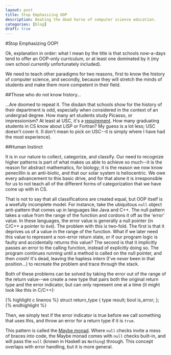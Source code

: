 ```yaml
---
layout: post
title: Stop Emphasizing OOP
description: Beating the dead horse of computer science education.
categories: [blog]
draft: true
---
```


#Stop Emphasizing OOP!

Ok, explanation in order: what I mean by the title is that schools now-a-days tend to offer an OOP-only curriculum, or at least one dominated by it (my own school *currently* unfortunately included).

We need to teach other paradigms for two reasons, first to know the history of computer science, and secondly, because they will stretch the minds of students and make them more competent in their field.

##Those who do not know history…

…Are doomed to repeat it. The disdain that schools show for the history of their department is odd, especially when considered in the context of an undergrad degree. How many art students study Picasso, or impressionism? At least at USC, it's a [requirement](http://www.usc.edu/dept/publications/cat2012/private/pdf/2012_2013/fine_arts_12.pdf). How many graduating students in CS know about LISP or Fortran? My guess is a lot less; USC doesn't cover it. (I don't mean to pick on USC--it is simply where I have had the most experience).

##Human Instinct

It is in our nature to collect, categorize, and classify. Our need to recognize higher patterns is part of what makes us able to achieve so much--it is the reason for abstract mathematics, for biology; it is the reason we now know penecillin is an anti-biotic, and that our solar system is heliocentric. We owe every advancement to this basic drive, and for that alone it is irresponsible for us to not teach all of the different forms of categorization that we have come up with in CS.

That is not to say that all classifications are created equal, but OOP itself is a woefully incomplete model. For instance, take the ubiquitous `null` object anti-pattern that comes up in languages like Java and C++. The null pattern takes a value from the range of the function and cordons it off as the 'error' value. In these languages, the error value is generally a null pointer (in C/C++ a pointer to `0x0`). The problem with this is two-fold. The first is that it deprives us of a value in the range of the function. What if we later need this value to represent a non-error return state, or if our program logic is faulty and accidentally returns this value? The second is that it implicitly passes an error to the calling function, instead of explicitly doing so. The program continues running until a method is called on the null pointer, and then *crash!* it's dead, leaving the hapless intern (I've *never* been in that position…) to recreate the problem and trace through the stack.

Both of these problems can be solved by taking the error out of the range of the return value--we create a new type that pairs both the original return type and the error indicator, but can only represent one at a time (it might look like this in C/C++):

{% highlight c linenos %}
    struct return_type {
    	type result;
    	bool is_error;
    };
{% endhighlight %}

Then, we simply test if the error indicator is true before we call something that uses this, and throw an error for a return type if it is `true`.

This pattern is called the <a href='http://en.wikipedia.org/wiki/Monad_(functional_programming)#The_Maybe_monad'>Maybe monad</a>. Where `null` checks invite a mess of braces into code, the Maybe monad comes with `null` checks built-in, and will pass the `null` (known in Haskell as `Nothing`) through. This concept overlaps with error handling, but it is more general.